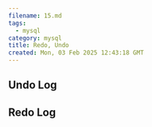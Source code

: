 ```yaml
---
filename: 15.md
tags:
  - mysql
category: mysql
title: Redo, Undo
created: Mon, 03 Feb 2025 12:43:18 GMT
---
```


## Undo Log

## Redo Log